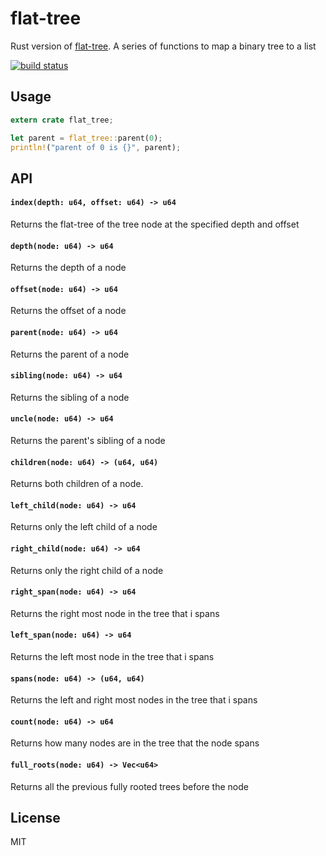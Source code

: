 # flat-tree

Rust version of [flat-tree](https://github.com/mafintosh/flat-tree). A series of functions to map a binary tree to a list

[![build status](http://img.shields.io/travis/mafintosh/flat-tree-rs.svg?style=flat)](http://travis-ci.org/mafintosh/flat-tree-rs)

## Usage

``` rs
extern crate flat_tree;

let parent = flat_tree::parent(0);
println!("parent of 0 is {}", parent);
```

## API

#### `index(depth: u64, offset: u64) -> u64`

Returns the flat-tree of the tree node at the specified depth and offset

#### `depth(node: u64) -> u64`

Returns the depth of a node

#### `offset(node: u64) -> u64`

Returns the offset of a node

#### `parent(node: u64) -> u64`

Returns the parent of a node

#### `sibling(node: u64) -> u64`

Returns the sibling of a node

#### `uncle(node: u64) -> u64`

Returns the parent's sibling of a node

#### `children(node: u64) -> (u64, u64)`

Returns both children of a node.

#### `left_child(node: u64) -> u64`

Returns only the left child of a node

#### `right_child(node: u64) -> u64`

Returns only the right child of a node

#### `right_span(node: u64) -> u64`

Returns the right most node in the tree that i spans

#### `left_span(node: u64) -> u64`

Returns the left most node in the tree that i spans

#### `spans(node: u64) -> (u64, u64)`

Returns the left and right most nodes in the tree that i spans

#### `count(node: u64) -> u64`

Returns how many nodes are in the tree that the node spans

#### `full_roots(node: u64) -> Vec<u64>`

Returns all the previous fully rooted trees before the node

## License

MIT
